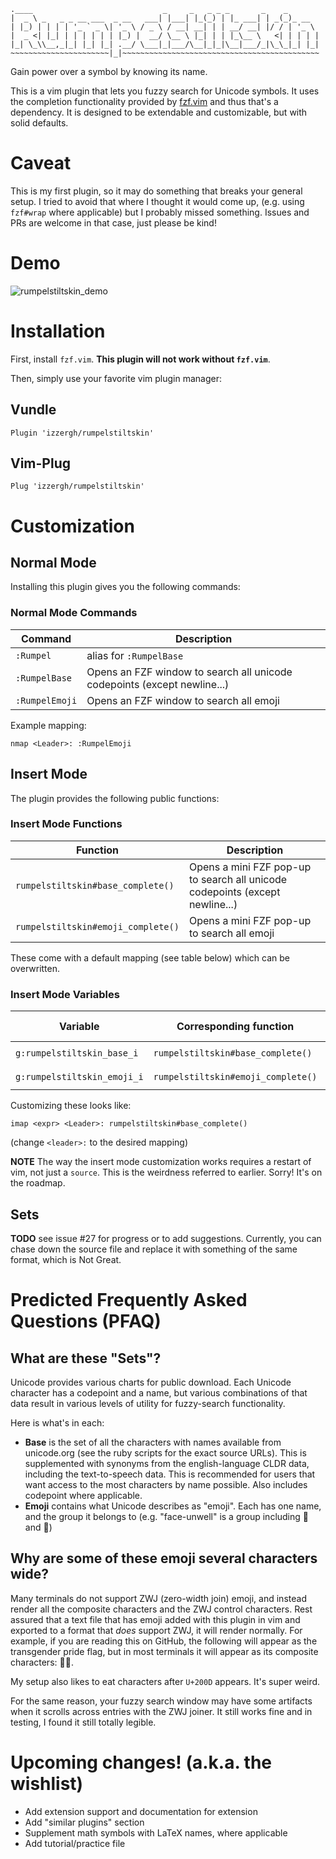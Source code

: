  ```
.____                             _     _   _ _ _       _    _
|  _ \ _   _ _ __ ___  _ __   ___| |___| |_(_) | |_ ___| | _(_)_ __
| |_) | | | | '_ ` _ \| '_ \ / _ \ / __| __| | | __/ __| |/ / | '_ \
|  _ <| |_| | | | | | | |_) |  __/ \__ \ |_| | | |_\__ \   <| | | | |
|_| \_\\__,_|_| |_| |_| .__/ \___|_|___/\__|_|_|\__|___/_|\_\_|_| |_|
~~~~~~~~~~~~~~~~~~~~~~|_|~~~~~~~~~~~~~~~~~~~~~~~~~~~~~~~~~~~~~~~~~~~~
 ```

Gain power over a symbol by knowing its name.

This is a vim plugin that lets you fuzzy search for Unicode symbols.
It uses the completion functionality provided by [fzf.vim](https://github.com/junegunn/fzf.vim)
  and thus that's a dependency.
It is designed to be extendable and customizable, but with solid defaults.

# Caveat
This is my first plugin, so it may do something that breaks your general setup.
I tried to avoid that where I thought it would come up, (e.g. using `fzf#wrap`
  where applicable) but I probably missed something.
Issues and PRs are welcome in that case, just please be kind!

# Demo
![rumpelstiltskin_demo](https://user-images.githubusercontent.com/16344962/167204154-ce90dfae-618f-40b9-90e0-479219ebd383.gif)

# Installation
First, install `fzf.vim`. **This plugin will not work without `fzf.vim`**.

Then, simply use your favorite vim plugin manager:

## Vundle
```
Plugin 'izzergh/rumpelstiltskin'
```

## Vim-Plug
```
Plug 'izzergh/rumpelstiltskin'
```

# Customization

## Normal Mode

Installing this plugin gives you the following commands:

### Normal Mode Commands
|Command|Description|
|-|-|
|`:Rumpel`|alias for `:RumpelBase`|
|`:RumpelBase`|Opens an FZF window to search all unicode codepoints (except newline...)|
|`:RumpelEmoji`|Opens an FZF window to search all emoji|

Example mapping:

```vim
nmap <Leader>: :RumpelEmoji
```

## Insert Mode
The plugin provides the following public functions:

### Insert Mode Functions
|Function|Description|
|-|-|
|`rumpelstiltskin#base_complete()`|Opens a mini FZF pop-up to search all unicode codepoints (except newline...)|
|`rumpelstiltskin#emoji_complete()`|Opens a mini FZF pop-up to search all emoji|

These come with a default mapping (see table below) which can be overwritten.

### Insert Mode Variables
|Variable|Corresponding function|Default value|
|-|-|-|
|`g:rumpelstiltskin_base_i`|`rumpelstiltskin#base_complete()`|`'<C-X>u'`|
|`g:rumpelstiltskin_emoji_i`|`rumpelstiltskin#emoji_complete()`|`'<C-X>e'`|

Customizing these looks like:

```vim
imap <expr> <Leader>: rumpelstiltskin#base_complete()
```
(change `<leader>:` to the desired mapping)

**NOTE** The way the insert mode customization works requires a restart of vim,
  not just a `source`.
This is the weirdness referred to earlier. Sorry! It's on the roadmap.

## Sets
**TODO** see issue #27 for progress or to add suggestions.
Currently, you can chase down the source file and replace it with something of
  the same format, which is Not Great.

# Predicted Frequently Asked Questions (PFAQ)
## What are these "Sets"?
Unicode provides various charts for public download.
Each Unicode character has a codepoint and a name, but various combinations of
  that data result in various levels of utility for fuzzy-search functionality.

Here is what's in each:

- **Base** is the set of all the characters with names available from
  unicode.org (see the ruby scripts for the exact source URLs). This is
  supplemented with synonyms from the english-language CLDR data, including
  the text-to-speech data. This is recommended for users that want access to
  the most characters by name possible. Also includes codepoint where
  applicable.
- **Emoji** contains what Unicode describes as "emoji". Each has one name, and
  the group it belongs to (e.g. "face-unwell" is a group including 🥵 and 🤮)

## Why are some of these emoji several characters wide?
Many terminals do not support ZWJ (zero-width join) emoji, and instead
  render all the composite characters and the ZWJ control characters.
Rest assured that a text file that has emoji added with this plugin in vim
  and exported to a format that _does_ support ZWJ, it will render normally.
For example, if you are reading this on GitHub, the following will appear as
  the transgender pride flag, but in most terminals it will appear as its
  composite characters: 🏳‍⚧.

My setup also likes to eat characters after `U+200D` appears. It's super weird.

For the same reason, your fuzzy search window may have some artifacts when it
  scrolls across entries with the ZWJ joiner.
It still works fine and in testing, I found it still totally legible.

# Upcoming changes! (a.k.a. the wishlist)
* Add extension support and documentation for extension
* Add "similar plugins" section
* Supplement math symbols with LaTeX names, where applicable
* Add tutorial/practice file
